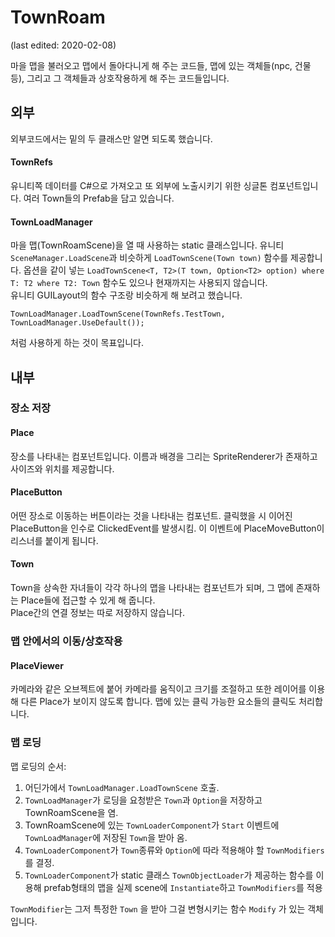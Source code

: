 ﻿# TownRoam
(last edited: 2020-02-08)

마을 맵을 불러오고 맵에서 돌아다니게 해 주는 코드들, 맵에 있는 객체들(npc, 건물 등),
그리고 그 객체들과 상호작용하게 해 주는 코드들입니다.

## 외부
외부코드에서는 밑의 두 클래스만 알면 되도록 했습니다.

#### TownRefs
유니티쪽 데이터를 C#으로 가져오고 또 외부에 노출시키기 위한 싱글톤 컴포넌트입니다.
여러 Town들의 Prefab을 담고 있습니다.

#### TownLoadManager
마을 맵(TownRoamScene)을 열 때 사용하는 static 클래스입니다.
유니티 `SceneManager.LoadScene`과 비슷하게 `LoadTownScene(Town town)` 함수를 제공합니다.
옵션을 같이 넣는 `LoadTownScene<T, T2>(T town, Option<T2> option) where T: T2 where T2: Town`
함수도 있으나 현재까지는 사용되지 않습니다.\
유니티 GUILayout의 함수 구조랑 비슷하게 해 보려고 했습니다. 

    TownLoadManager.LoadTownScene(TownRefs.TestTown, TownLoadManager.UseDefault());
처럼 사용하게 하는 것이 목표입니다.

## 내부
### 장소 저장
#### Place
장소를 나타내는 컴포넌트입니다. 이름과 배경을 그리는 SpriteRenderer가 존재하고 사이즈와 위치를 제공합니다.
#### PlaceButton
어떤 장소로 이동하는 버튼이라는 것을 나타내는 컴포넌트. 클릭했을 시 이어진 PlaceButton을 인수로
ClickedEvent를 발생시킴. 이 이벤트에 PlaceMoveButton이 리스너를 붙이게 됩니다.

#### Town
Town을 상속한 자녀들이 각각 하나의 맵을 나타내는 컴포넌트가 되며, 그 맵에 존재하는 Place들에 접근할 수 있게 해 줍니다.\
Place간의 연결 정보는 따로 저장하지 않습니다.

### 맵 안에서의 이동/상호작용
#### PlaceViewer
카메라와 같은 오브젝트에 붙어 카메라를 움직이고 크기를 조절하고 또한 레이어를 이용해 다른 Place가 보이지
않도록 합니다. 맵에 있는 클릭 가능한 요소들의 클릭도 처리합니다.

### 맵 로딩
맵 로딩의 순서:
1. 어딘가에서 `TownLoadManager.LoadTownScene` 호출.
2. `TownLoadManager`가 로딩을 요청받은 `Town`과 `Option`을 저장하고 TownRoamScene을 염.
3. TownRoamScene에 있는 `TownLoaderComponent`가 `Start` 이벤트에 `TownLoadManager`에 저장된 `Town`을 받아 옴.
4. `TownLoaderComponent`가 `Town`종류와 `Option`에 따라 적용해야 할 `TownModifiers`를 결정. 
5. `TownLoaderComponent`가 static 클래스 `TownObjectLoader`가 제공하는 함수를 이용해
prefab형태의 맵을 실제 scene에 `Instantiate`하고 `TownModifiers`를 적용

`TownModifier`는 그저 특정한 `Town` 을 받아 그걸 변형시키는 함수 `Modify` 가 있는 객체입니다.